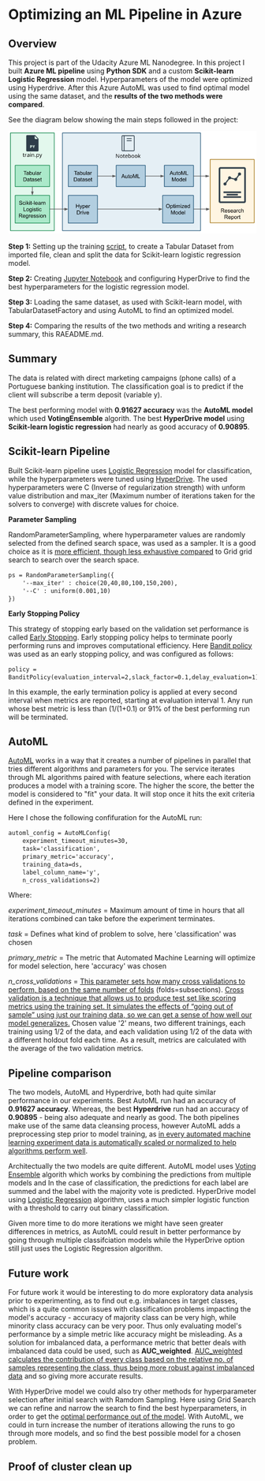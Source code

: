 # Optimizing an ML Pipeline in Azure

## Overview
This project is part of the Udacity Azure ML Nanodegree. In this project I built **Azure ML pipeline** using **Python SDK** and a custom **Scikit-learn Logistic Regression** model. Hyperparameters of the model were optimized using Hyperdrive. After this Azure AutoML was used to find optimal model using the same dataset, and the **results of the two methods were compared**. 

See the diagram below showing the main steps followed in the project:

![alt text](images/Project_process_overview.png)

**Step 1:** Setting up the training [script](train.py), to create a Tabular Dataset from imported file, clean and split the data for Scikit-learn logistic regression model. 

**Step 2:** Creating [Jupyter Notebook](udacity-project.ipynb) and configuring HyperDrive to find the best hyperparameters for the logistic regression model. 

**Step 3:** Loading the same dataset, as used with Scikit-learn model, with TabularDatasetFactory and using AutoML to find an optimized model. 

**Step 4:** Comparing the results of the two methods and writing a research summary, this RAEADME.md.

## Summary
The data is related with direct marketing campaigns (phone calls) of a Portuguese banking institution. The classification goal is to predict if the client will subscribe a term deposit (variable y). 

The best performing model with **0.91627 accuracy** was the **AutoML model** which used **VotingEnsemble** algorith. The best **HyperDrive model** using **Scikit-learn logistic regression** had nearly as good accuracy of **0.90895**.

## Scikit-learn Pipeline

Built Scikit-learn pipeline uses [Logistic Regression](https://scikit-learn.org/stable/modules/generated/sklearn.linear_model.LogisticRegression.html) model for classification, while the hyperparameters were tuned using [HyperDrive](https://docs.microsoft.com/en-us/azure/machine-learning/how-to-tune-hyperparameters). The used hyperparameters were C (Inverse of regularization strength) with unform value distribution and max_iter (Maximum number of iterations taken for the solvers to converge) with discrete values for choice. 

**Parameter Sampling**

RandomParameterSampling, where hyperparameter values are randomly selected from the defined search space, was used as a sampler. It is a good choice as it is [more efficient, though less exhaustive compared](https://www.sciencedirect.com/science/article/pii/S1674862X19300047) to Grid grid search to search over the search space.

```
ps = RandomParameterSampling({
    '--max_iter' : choice(20,40,80,100,150,200),
    '--C' : uniform(0.001,10)
}) 
```
**Early Stopping Policy**

This strategy of stopping early based on the validation set performance is called [Early Stopping](https://towardsdatascience.com/early-stopping-a-cool-strategy-to-regularize-neural-networks-bfdeca6d722e). Early stopping policy helps to terminate poorly performing runs and improves computational efficiency. Here [Bandit policy](https://docs.microsoft.com/en-us/azure/machine-learning/how-to-tune-hyperparameters) was used as an early stopping policy, and was configured as follows:
```
policy = BanditPolicy(evaluation_interval=2,slack_factor=0.1,delay_evaluation=1)
```
In this example, the early termination policy is applied at every second interval when metrics are reported, starting at evaluation interval 1. Any run whose best metric is less than (1/(1+0.1) or 91% of the best performing run will be terminated.

## AutoML

[AutoML](https://docs.microsoft.com/en-us/azure/machine-learning/concept-automated-ml) works in a way that it creates a number of pipelines in parallel that tries different algorithms and parameters for you. The service iterates through ML algorithms paired with feature selections, where each iteration produces a model with a training score. The higher the score, the better the model is considered to "fit" your data. It will stop once it hits the exit criteria defined in the experiment.

Here I chose the following confifuration for the AutoML run:
```
automl_config = AutoMLConfig(
    experiment_timeout_minutes=30,
    task='classification',
    primary_metric='accuracy',
    training_data=ds,
    label_column_name='y',
    n_cross_validations=2)
```
Where:

*experiment_timeout_minutes* = Maximum amount of time in hours that all iterations combined can take before the experiment terminates. 

*task* = Defines what kind of problem to solve, here 'classification' was chosen

*primary_metric* = The metric that Automated Machine Learning will optimize for model selection, here 'accuracy' was chosen

*n_cross_validations* = [This parameter sets how many cross validations to perform, based on the same number of folds](https://docs.microsoft.com/en-us/azure/machine-learning/how-to-configure-cross-validation-data-splits) (folds=subsections). [Cross validation is a technique that allows us to produce test set like scoring metrics using the training set. It simulates the effects of “going out of sample” using just our training data, so we can get a sense of how well our model generalizes.](https://towardsdatascience.com/understanding-cross-validation-419dbd47e9bd) Chosen value '2' means, two different trainings, each training using 1/2 of the data, and each validation using 1/2 of the data with a different holdout fold each time. As a result, metrics are calculated with the average of the two validation metrics.

## Pipeline comparison

The two models, AutoML and Hyperdrive, both had quite similar performance in our experiments. Best AutoML run had an accuracy of **0.91627 accuracy**. Whereas, the best **Hyperdrive** run had an accuracy of **0.90895** - being also adequate and nearly as good. The both pipelines make use of the same data cleansing process, however AutoML adds a preprocessing step prior to model training, as [in every automated machine learning experiment data is automatically scaled or normalized to help algorithms perform well](https://docs.microsoft.com/en-us/azure/machine-learning/concept-automated-ml). 

Architectually the two models are quite different. AutoML model uses [Voting Ensemble](https://machinelearningmastery.com/voting-ensembles-with-python/) algorith which works by combining the predictions from multiple models and In the case of classification, the predictions for each label are summed and the label with the majority vote is predicted. HyperDrive model using [Logistic Regression](https://machinelearningmastery.com/logistic-regression-for-machine-learning/) algorithm, uses a much simpler logistic function with a threshold to carry out binary classification. 

Given more time to do more iterations we might have seen greater differences in metrics, as AutoML could result in better performance by going through multiple classifciation models while the HyperDrive option still just uses the Logistic Regression algorithm.

## Future work

For future work it would be interesting to do more exploratory data analysis prior to experimenting, as to find out e.g. imbalances in target classes, which is a quite common issues with classification problems impacting the model's accuracy - accuracy of majority class can be very high, while minority class accuracy can be very poor. Thus only evaluating model's performance by a simple metric like accuracy might be misleading. As a solution for imbalanced data, a performance metric that better deals with imbalanced data could be used, such as **AUC_weighted**. [AUC_weighted calculates the contribution of every class based on the relative no. of samples representing the class, thus being more robust against imbalanced data](https://docs.microsoft.com/en-us/azure/machine-learning/concept-manage-ml-pitfalls) and so giving more accurate results.

With HyperDrive model we could also try other methods for hyperparameter selection after initial search with Ramdom Sampling. Here using Grid Search we can refine and narrow the search to find the best hyperparameters, in order to get the [optimal performance out of the model](https://medium.com/@jorgesleonel/hyperparameters-in-machine-deep-learning-ca69ad10b981). With AutoML, we could in turn increase the number of iterations allowing the runs to go through more models, and so find the best possible model for a chosen problem.

## Proof of cluster clean up 
